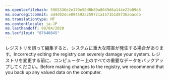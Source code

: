```yaml
---
ms.openlocfilehash: 5965336e2e170e58d8b89a8049d6a144e22b09e8
ms.sourcegitcommit: ad4d92dce894592a259721a1571b1d8736abacdb
ms.translationtype: MT
ms.contentlocale: ja-JP
ms.lasthandoff: 08/04/2020
ms.locfileid: "87640845"
---
```

<span data-ttu-id="1f9d4-101">レジストリを誤って編集すると、システムに重大な障害が発生する場合があります。</span><span class="sxs-lookup"><span data-stu-id="1f9d4-101">Incorrectly editing the registry can severely damage your system.</span></span> <span data-ttu-id="1f9d4-102">レジストリを変更する前に、コンピューター上のすべての重要なデータをバックアップしてください。</span><span class="sxs-lookup"><span data-stu-id="1f9d4-102">Before making changes to the registry, we recommend that you back up any valued data on the computer.</span></span>
